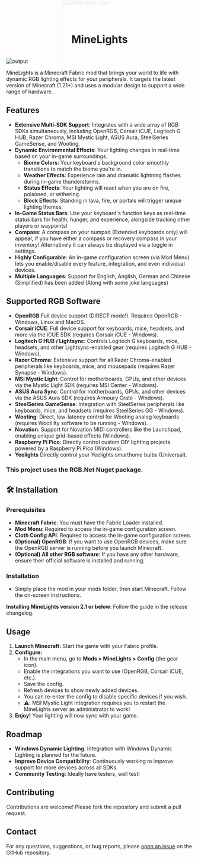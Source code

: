 <div style="position: relative; display: inline-block; width: 100%;">
  <img src="https://github.com/user-attachments/assets/d2a078e4-f7f1-43cf-b03e-b1b6142b6fd8"
       alt="MineLights Icon"
       style="position: absolute; top: 50%; left: 50%; transform: translate(-50%, -50%);
              opacity: 0.1; width: 200px; z-index: 0;">
  <h1 style="position: relative; z-index: 1; text-align: center;">MineLights</h1>
</div>

![output](https://github.com/user-attachments/assets/fd0adbbf-eaf4-46c1-bcfc-e56b5df13e32)

MineLights is a Minecraft Fabric mod that brings your world to life with dynamic RGB lighting effects for your peripherals. It targets the latest version of Minecraft (1.21+) and uses a modular design to support a wide range of hardware.

## Features

- **Extensive Multi-SDK Support**: Integrates with a wide array of RGB SDKs simultaneously, including OpenRGB, Corsair iCUE, Logitech G HUB, Razer Chroma, MSI Mystic Light, ASUS Aura, SteelSeries GameSense, and Wooting.
- **Dynamic Environmental Effects**: Your lighting changes in real-time based on your in-game surroundings.
  - **Biome Colors**: Your keyboard's background color smoothly transitions to match the biome you're in.
  - **Weather Effects**: Experience rain and dramatic lightning flashes during in-game thunderstorms.
  - **Status Effects**: Your lighting will react when you are on fire, poisoned, or withering.
  - **Block Effects**: Standing in lava, fire, or portals will trigger unique lighting themes.
- **In-Game Status Bars**: Use your keyboard's function keys as real-time status bars for health, hunger, and experience, alongside tracking other players or waypoints!
- **Compass**: A compass on your numpad (Extended keyboards only) will appear, if you have either a compass or recovery compass in your inventory! Alternatively it can always be displayed via a toggle in settings.
- **Highly Configurable**: An in-game configuration screen (via Mod Menu) lets you enable/disable every feature, integration, and even individual devices.
- **Multiple Languages**: Support for English, Anglish, German and Chinese (Simplified) has been added (Along with some joke languages)

## Supported RGB Software

- **OpenRGB** Full device support (DIRECT mode!). Requires OpenRGB - Windows, Linux and MacOS.
- **Corsair iCUE**: Full device support for keyboards, mice, headsets, and more via the iCUE SDK (requires Corsair iCUE - Windows).
- **Logitech G HUB / Lightsync**: Controls Logitech G keyboards, mice, headsets, and other Lightsync-enabled gear (requires Logitech G HUB - Windows).
- **Razer Chroma**: Extensive support for all Razer Chroma-enabled peripherals like keyboards, mice, and mousepads (requires Razer Synapse - Windows).
- **MSI Mystic Light**: Control for motherboards, GPUs, and other devices via the Mystic Light SDK (requires MSI Center - Windows).
- **ASUS Aura Sync**: Control for motherboards, GPUs, and other devices via the ASUS Aura SDK (requires Armoury Crate - Windows).
- **SteelSeries GameSense**: Integration with SteelSeries peripherals like keyboards, mice, and headsets (requires SteelSeries GG - Windows).
- **Wooting**: Direct, low-latency control for Wooting analog keyboards (requires Wootility software to be running - Windows).
- **Novation**: Support for Novation MIDI controllers like the Launchpad, enabling unique grid-based effects (Windows).
- **Raspberry Pi Pico**: Directly control custom DIY lighting projects powered by a Raspberry Pi Pico (Windows).
- **Yeelights** Directly control your Yeelights smarthome bulbs (Universal).

### This project uses the RGB.Net Nuget package.

## 🛠️ Installation

### Prerequisites

- **Minecraft Fabric**: You must have the Fabric Loader installed.
- **Mod Menu**: Required to access the in-game configuration screen.
- **Cloth Config API**: Required to access the in-game configuration screen.
- **(Optional) OpenRGB**: If you want to use OpenRGB devices, make sure the OpenRGB server is running before you launch Minecraft.
- **(Optional) All other RGB software**: If you have any other hardware, ensure their official software is installed and running.

### Installation
- Simply place the mod in your mods folder, then start Minecraft. Follow the on-screen instructions.

**Installing MineLights version 2.1 or below**: Follow the guide in the release changelog.

## Usage

1. **Launch Minecraft:** Start the game with your Fabric profile.
2. **Configure:**
   - In the main menu, go to **Mods > MineLights > Config** (the gear icon).
   - Enable the integrations you want to use (OpenRGB, Corsair iCUE, etc.).
   - Save the config.
   - Refresh devices to show newly added devices.
   - You can re-enter the config to disable specific devices if you wish.
   - ⚠️: MSI Mystic Light integration requires you to restart the MineLights server as administrator to work!
3. **Enjoy!** Your lighting will now sync with your game.

## Roadmap

- **Windows Dynamic Lighting**: Integration with Windows Dynamic Lighting is planned for the future.
- **Improve Device Compatibility**: Continuously working to improve support for more devices across all SDKs.
- **Community Testing**: Ideally have testers, well test!

## Contributing

Contributions are welcome! Please fork the repository and submit a pull request.

## Contact

For any questions, suggestions, or bug reports, please [open an issue](https://github.com/megabytesme/MineLights/issues) on the GitHub repository.
